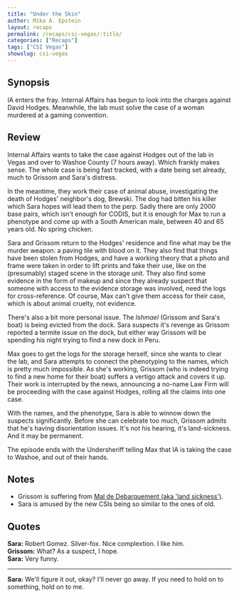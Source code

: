 ```yaml
---
title: "Under the Skin"
author: Mika A. Epstein
layout: recaps
permalink: /recaps/csi-vegas/:title/
categories: ["Recaps"]
tags: ["CSI Vegas"]
showslug: csi-vegas
---
```


## Synopsis

IA enters the fray. Internal Affairs has begun to look into the charges against David Hodges. Meanwhile, the lab must solve the case of a woman murdered at a gaming convention.

## Review

Internal Affairs wants to take the case against Hodges out of the lab in Vegas and over to Washoe County (7 hours away). Which frankly makes sense. The whole case is being fast tracked, with a date being set already, much to Grissom and Sara's distress.

In the meantime, they work their case of animal abuse, investigating the death of Hodges' neighbor's dog, Brewski. The dog had bitten his killer which Sara hopes will lead them to the perp. Sadly there are only 2000 base pairs, which isn't enough for CODIS, but it is enough for Max to run a phenotype and come up with a South American male, between 40 and 65 years old. No spring chicken.

Sara and Grissom return to the Hodges' residence and fine what may be the murder weapon: a paving tile with blood on it. They also find that things have been stolen from Hodges, and have a working theory that a photo and frame were taken in order to lift prints and fake their use, like on the (presumably) staged scene in the storage unit. They also find some evidence in the form of makeup and since they already suspect that someone with access to the evidence storage was involved, need the logs for cross-reference. Of course, Max can't give them access for their case, which is about animal cruelty, not evidence.

There's also a bit more personal issue. The _Ishmael_ (Grissom and Sara's boat) is being evicted from the dock. Sara suspects it's revenge as Grissom reported a termite issue on the dock, but either way Grissom will be spending his night trying to find a new dock in Peru.

Max goes to get the logs for the storage herself, since she wants to clear the lab, and Sara attempts to connect the phenotyping to the names, which is pretty much impossible. As she's working, Grissom (who is indeed trying to find a new home for their boat) suffers a vertigo attack and covers it up. Their work is interrupted by the news, announcing a no-name Law Firm will be proceeding with the case against Hodges, rolling all the claims into one case.

With the names, and the phenotype, Sara is able to winnow down the suspects significantly. Before she can celebrate too much, Grissom admits that he's having disorientation issues. It's not his hearing, it's land-sickness. And it may be permanent.

The episode ends with the Undersheriff telling Max that IA is taking the case to Washoe, and out of their hands.

## Notes

* Grissom is suffering from [Mal de Debarquement (aka 'land sickness')](https://en.wikipedia.org/wiki/Mal_de_debarquement).
* Sara is amused by the new CSIs being so similar to the ones of old.

## Quotes

**Sara:** Robert Gomez. Silver-fox. Nice complextion. I like him.\
**Grissom:** What? As a suspect, I hope.\
**Sara:** Very funny.

- - -

**Sara:** We'll figure it out, okay? I'll never go away. If you need to hold on to something, hold on to me.

